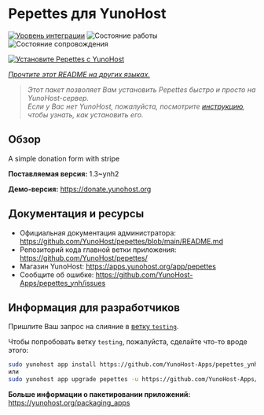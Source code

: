 <!--
Важно: этот README был автоматически сгенерирован <https://github.com/YunoHost/apps/tree/master/tools/readme_generator>
Он НЕ ДОЛЖЕН редактироваться вручную.
-->

# Pepettes для YunoHost

[![Уровень интеграции](https://apps.yunohost.org/badge/integration/pepettes)](https://ci-apps.yunohost.org/ci/apps/pepettes/)
![Состояние работы](https://apps.yunohost.org/badge/state/pepettes)
![Состояние сопровождения](https://apps.yunohost.org/badge/maintained/pepettes)

[![Установите Pepettes с YunoHost](https://install-app.yunohost.org/install-with-yunohost.svg)](https://install-app.yunohost.org/?app=pepettes)

*[Прочтите этот README на других языках.](./ALL_README.md)*

> *Этот пакет позволяет Вам установить Pepettes быстро и просто на YunoHost-сервер.*  
> *Если у Вас нет YunoHost, пожалуйста, посмотрите [инструкцию](https://yunohost.org/install), чтобы узнать, как установить его.*

## Обзор

A simple donation form with stripe

**Поставляемая версия:** 1.3~ynh2

**Демо-версия:** <https://donate.yunohost.org>
## Документация и ресурсы

- Официальная документация администратора: <https://github.com/YunoHost/pepettes/blob/main/README.md>
- Репозиторий кода главной ветки приложения: <https://github.com/YunoHost/pepettes/>
- Магазин YunoHost: <https://apps.yunohost.org/app/pepettes>
- Сообщите об ошибке: <https://github.com/YunoHost-Apps/pepettes_ynh/issues>

## Информация для разработчиков

Пришлите Ваш запрос на слияние в [ветку `testing`](https://github.com/YunoHost-Apps/pepettes_ynh/tree/testing).

Чтобы попробовать ветку `testing`, пожалуйста, сделайте что-то вроде этого:

```bash
sudo yunohost app install https://github.com/YunoHost-Apps/pepettes_ynh/tree/testing --debug
или
sudo yunohost app upgrade pepettes -u https://github.com/YunoHost-Apps/pepettes_ynh/tree/testing --debug
```

**Больше информации о пакетировании приложений:** <https://yunohost.org/packaging_apps>
